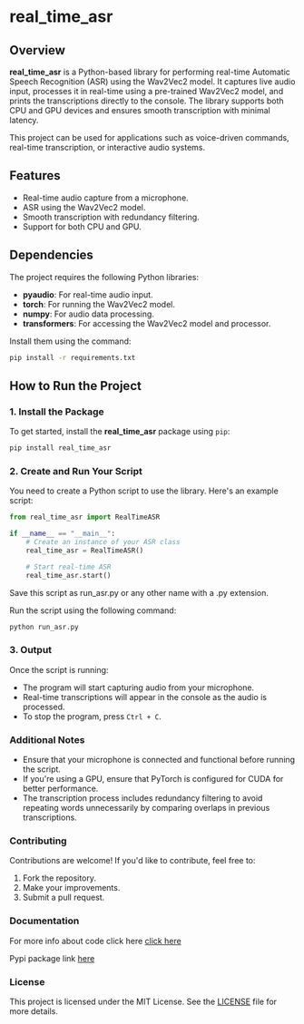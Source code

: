 # real_time_asr

## Overview
**real_time_asr** is a Python-based library for performing real-time Automatic Speech Recognition (ASR) using the Wav2Vec2 model. It captures live audio input, processes it in real-time using a pre-trained Wav2Vec2 model, and prints the transcriptions directly to the console. The library supports both CPU and GPU devices and ensures smooth transcription with minimal latency.

This project can be used for applications such as voice-driven commands, real-time transcription, or interactive audio systems.

## Features
- Real-time audio capture from a microphone.
- ASR using the Wav2Vec2 model.
- Smooth transcription with redundancy filtering.
- Support for both CPU and GPU.

## Dependencies
The project requires the following Python libraries:

- **pyaudio**: For real-time audio input.
- **torch**: For running the Wav2Vec2 model.
- **numpy**: For audio data processing.
- **transformers**: For accessing the Wav2Vec2 model and processor.

Install them using the command:

```bash
pip install -r requirements.txt
```

## How to Run the Project

### 1. Install the Package
To get started, install the **real_time_asr** package using `pip`:

```bash
pip install real_time_asr
```

### 2. Create and Run Your Script
You need to create a Python script to use the library. Here's an example script:

```python
from real_time_asr import RealTimeASR

if __name__ == "__main__":
    # Create an instance of your ASR class
    real_time_asr = RealTimeASR()

    # Start real-time ASR
    real_time_asr.start()

```
Save this script as run_asr.py or any other name with a .py extension.

Run the script using the following command:

```bash
python run_asr.py
```

### 3. Output
Once the script is running:

- The program will start capturing audio from your microphone.
- Real-time transcriptions will appear in the console as the audio is processed.
- To stop the program, press `Ctrl + C`.

### Additional Notes
- Ensure that your microphone is connected and functional before running the script.  
- If you're using a GPU, ensure that PyTorch is configured for CUDA for better performance.  
- The transcription process includes redundancy filtering to avoid repeating words unnecessarily by comparing overlaps in previous transcriptions.  

### Contributing
Contributions are welcome! If you'd like to contribute, feel free to:  
1. Fork the repository.  
2. Make your improvements.  
3. Submit a pull request.  

### Documentation
For more info about code click here [click here](https://adityaraj00715.github.io/Real_Time_ASR/real_time_asr/asr.html)

Pypi package link [here](https://pypi.org/project/real-time-asr/)

### License
This project is licensed under the MIT License. See the [LICENSE](LICENSE) file for more details.